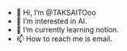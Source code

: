 - 👋 Hi, I’m @TAKSAITOoo
- 👀 I’m interested in AI.
- 🌱 I’m currently learning notion.
- 📫 How to reach me is email.

<!---
TAKSAITOoo/TAKSAITOoo is a ✨ special ✨ repository because its `README.md` (this file) appears on your GitHub profile.
You can click the Preview link to take a look at your changes.
--->
